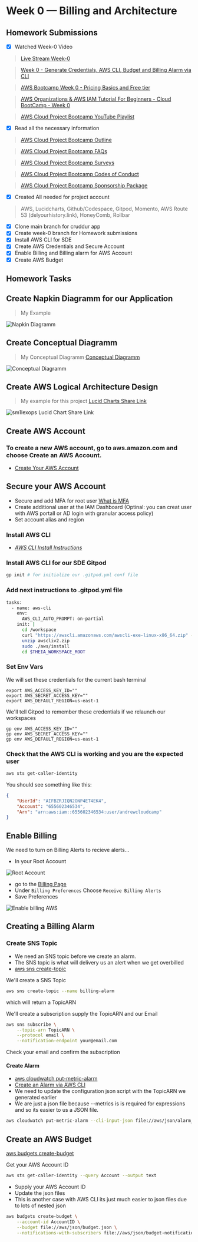   # Week 0 — Billing and Architecture

  ## Homework Submissions

  - [x] Watched Week-0 Video 
  > [Live Stream Week-0](https://www.youtube.com/watch?v=SG8blanhAOg&list=PLBfufR7vyJJ7k25byhRXJldB5AiwgNnWv&index=13)

  > [Week 0 - Generate Credentials, AWS CLI, Budget and Billing Alarm via CLI](https://www.youtube.com/watch?v=OdUnNuKylHg)

  > [AWS Bootcamp Week 0 - Pricing Basics and Free tier](https://www.youtube.com/watch?v=OVw3RrlP-sI&list=PLBfufR7vyJJ7k25byhRXJldB5AiwgNnWv&index=14) 

  > [AWS Organizations & AWS IAM Tutorial For Beginners - Cloud BootCamp - Week 0](https://www.youtube.com/watch?v=4EMWBYVggQI&list=PLBfufR7vyJJ7k25byhRXJldB5AiwgNnWv&index=16)

  > [AWS Cloud Project Bootcamp YouTube Playlist](https://youtube.com/playlist?list=PLBfufR7vyJJ7k25byhRXJldB5AiwgNnWv)

  - [x] Read all the necessary information

  > [AWS Cloud Project Bootcamp Outline](https://docs.google.com/document/d/19XMyd5zCk7S9QT2q1_Cg-wvbnBwOge7EgzgvtVCgcz0/edit?usp=sharing)

  > [AWS Cloud Project Bootcamp FAQs](https://docs.google.com/document/d/1VEs2i_tm1FxUatu1ZfUZH8EEVlhN9XWpVDvqg7GYeKM/edit?usp=sharing)
  
  > [AWS Cloud Project Bootcamp Surveys](https://docs.google.com/document/d/1XWuCvo2HkCUhqMpJiv0K5fJDKWkkO6AoXP8rnT39vkk/edit?usp=sharing)

  > [AWS Cloud Project Bootcamp Codes of Conduct](https://docs.google.com/document/d/1Rutvjt1uBtq_SbDg-0cmImjHqq5IvGK8FIzW1L-9FDk/edit?usp=sharing)

  > [AWS Cloud Project Bootcamp Sponsorship Package](https://docs.google.com/document/d/1FpVI2fZaji-q2xPj8BIxOWjUjnd7wsYZfxqFc1aa0VY/edit?usp=sharing)
    
  - [x] Created All needed for project account

  > AWS, Lucidcharts, Github/Codespace, Gitpod, Momento, AWS Route 53 (delyourhistory.link), HoneyComb, Rollbar 

  - [x] Clone main branch for cruddur app 
  - [x] Create week-0 branch for Homework submissions 
  - [x] Install AWS CLI for SDE 
  - [x] Create AWS Credentials and Secure Account 
  - [x] Enable Billing and Billing alarm for AWS Account
  - [x] Create AWS Budget

  ## Homework Tasks
  ## Create Napkin Diagramm for our Application

  > My Example

  ![Napkin Diagramm](assets/napkin_diagramm_aws_bootcamp.jpg)

  ## Create Conceptual Diagramm

  > My Conceptual Diagramm [Conceptual Diagramm](https://lucid.app/lucidchart/47e0b332-5cb0-4a44-be38-129df91d194c/edit?viewport_loc=71%2C21%2C2113%2C1201%2C0_0&invitationId=inv_0c80c396-af0e-4f34-a650-8be042ab3ad8)

  ![Conceptual Diagramm](assets/Week-0%20Conceptual%20Diagramm.jpeg)

  ## Create AWS Logical Architecture Design

  > My example for this project [Lucid Charts Share Link](https://lucid.app/lucidchart/eb621a17-c846-41d6-8a65-f4f78e24fe99/edit?viewport_loc=-349%2C-358%2C3801%2C2161%2C0_0&invitationId=inv_f4254ef2-6662-43ed-8a9f-941cd1dd9a2a)

  ![sm1lexops Lucid Chart Share Link](assets/AWS%20Week-0%20Architecting%20and%20Billing.jpeg)
  ## Create AWS Account

  ### To create a new AWS account, go to aws.amazon.com and choose Create an AWS Account.

  - [Create Your AWS Account](https://aws.amazon.com/getting-started/guides/setup-environment/module-one/)

  ## Secure your AWS Account

  - Secure and add MFA for root user [What is MFA](https://docs.aws.amazon.com/IAM/latest/UserGuide/introduction.html)
  - Create additional user at the IAM Dashboard (Optinal: you can creat user with AWS portall or AD login with granular access policy)
  - Set account alias and region
  ### Install AWS CLI

  - [*AWS CLI Install Instructions*](https://docs.aws.amazon.com/cli/latest/userguide/getting-started-version.html)

  ### Install AWS CLI for our SDE Gitpod

  ```sh
  gp init # for initialize our .gitpod.yml conf file
  ```
  ### Add next instructions to .gitpod.yml file

  ```sh
  tasks:
    - name: aws-cli
      env:
        AWS_CLI_AUTO_PROMPT: on-partial
      init: |
        cd /workspace
        curl "https://awscli.amazonaws.com/awscli-exe-linux-x86_64.zip" -o "awscliv2.zip"
        unzip awscliv2.zip
        sudo ./aws/install
        cd $THEIA_WORKSPACE_ROOT
  ```
  ### Set Env Vars

  We will set these credentials for the current bash terminal
  ```
  export AWS_ACCESS_KEY_ID=""
  export AWS_SECRET_ACCESS_KEY=""
  export AWS_DEFAULT_REGION=us-east-1
  ```

  We'll tell Gitpod to remember these credentials if we relaunch our workspaces
  ```
  gp env AWS_ACCESS_KEY_ID=""
  gp env AWS_SECRET_ACCESS_KEY=""
  gp env AWS_DEFAULT_REGION=us-east-1
  ```

  ### Check that the AWS CLI is working and you are the expected user

  ```sh
  aws sts get-caller-identity
  ```

  You should see something like this:
  ```json
  {
      "UserId": "AIFBZRJIQN2ONP4ET4EK4",
      "Account": "655602346534",
      "Arn": "arn:aws:iam::655602346534:user/andrewcloudcamp"
  }
  ```

  ## Enable Billing 

  We need to turn on Billing Alerts to recieve alerts...


  - In your Root Account

  ![Root Account](assets/id_aws.jpg)

  - go to the [Billing Page](https://console.aws.amazon.com/billing/)
  - Under `Billing Preferences` Choose `Receive Billing Alerts`
  - Save Preferences

  ![Enable billing AWS](assets/billing_aws.jpg)
  ## Creating a Billing Alarm

  ### Create SNS Topic

  - We need an SNS topic before we create an alarm.
  - The SNS topic is what will delivery us an alert when we get overbilled
  - [aws sns create-topic](https://docs.aws.amazon.com/cli/latest/reference/sns/create-topic.html)

  We'll create a SNS Topic
  ```sh
  aws sns create-topic --name billing-alarm
  ```
  which will return a TopicARN

  We'll create a subscription supply the TopicARN and our Email
  ```sh
  aws sns subscribe \
      --topic-arn TopicARN \
      --protocol email \
      --notification-endpoint your@email.com
  ```

  Check your email and confirm the subscription

  #### Create Alarm

  - [aws cloudwatch put-metric-alarm](https://docs.aws.amazon.com/cli/latest/reference/cloudwatch/put-metric-alarm.html)
  - [Create an Alarm via AWS CLI](https://aws.amazon.com/premiumsupport/knowledge-center/cloudwatch-estimatedcharges-alarm/)
  - We need to update the configuration json script with the TopicARN we generated earlier
  - We are just a json file because --metrics is is required for expressions and so its easier to us a JSON file.

  ```sh
  aws cloudwatch put-metric-alarm --cli-input-json file://aws/json/alarm_config.json
  ```

  ## Create an AWS Budget

  [aws budgets create-budget](https://docs.aws.amazon.com/cli/latest/reference/budgets/create-budget.html)

  Get your AWS Account ID
  ```sh
  aws sts get-caller-identity --query Account --output text
  ```

  - Supply your AWS Account ID
  - Update the json files
  - This is another case with AWS CLI its just much easier to json files due to lots of nested json

  ```sh
  aws budgets create-budget \
      --account-id AccountID \
      --budget file://aws/json/budget.json \
      --notifications-with-subscribers file://aws/json/budget-notifications-with-subscribers.json
  ```